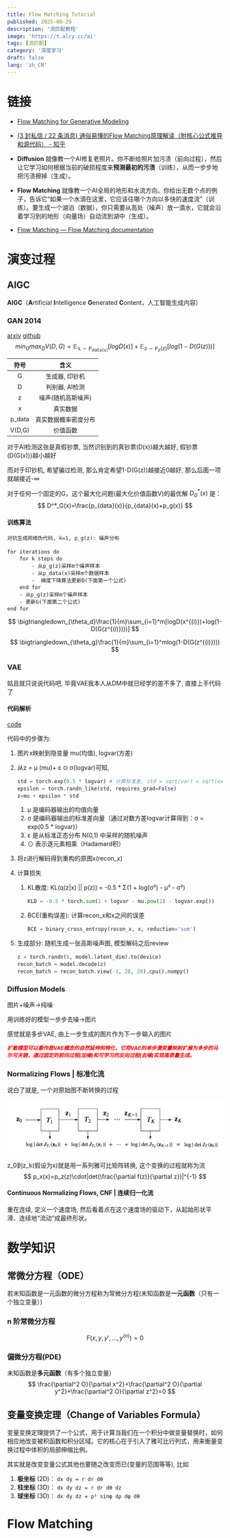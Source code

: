 ```yaml
---
title: Flow Matching Tutorial
published: 2025-08-29
description: '流匹配教程'
image: 'https://t.alcy.cc/ai'
tags: [流匹配]
category: '深度学习'
draft: false 
lang: 'zh_CN' 
---
```


# 链接



- [Flow Matching for Generative Modeling](https://neurips.cc/virtual/2024/tutorial/99531)

- [(3 封私信 / 22 条消息) 通俗易懂的Flow Matching原理解读（附核心公式推导和源代码） - 知乎](https://zhuanlan.zhihu.com/p/4116861550)

- **Diffusion** 就像教一个AI修复老照片。你不断给照片加污渍（前向过程），然后让它学习如何根据当前的破损程度来**预测最初的污渍**（训练），从而一步步地把污渍擦掉（生成）。
- **Flow Matching** 就像教一个AI全局的地形和水流方向。你给出无数个点的例子，告诉它“如果一个水滴在这里，它应该往哪个方向以多快的速度流”（训练）。要生成一个湖泊（数据），你只需要从高处（噪声）放一滴水，它就会沿着学习到的地形（向量场）自动流到湖中（生成）。

- [Flow Matching — Flow Matching documentation](https://facebookresearch.github.io/flow_matching/)



# 演变过程



## AIGC

**AIGC**（**A**rtificial **I**ntelligence **G**enerated **C**ontent，人工智能生成内容）

### GAN 2014

<a href="[[1406.2661\] Generative Adversarial Networks](https://arxiv.org/abs/1406.2661)">arxiv</a>			<a href="[goodfeli/adversarial：论文“Generative Adversarial Networks”的代码和超参数](https://github.com/goodfeli/adversarial)">github</a>		
$$
min_Gmax_DV(D,G)=\mathbb{E_{x\sim P_{data(x)}}}[log D(x)]+\mathbb{E_{z\sim P_{z}(z)}}[log(1-D(G(z)))]
$$

|  符号  |         含义         |
| :----: | :------------------: |
|   G    |    生成器, 印钞机    |
|   D    |    判别器, AI检测    |
|   z    |  噪声(随机高斯噪声)  |
|   x    |       真实数据       |
| p_data | 真实数据概率密度分布 |
| V(D,G) |       价值函数       |

对于AI检测这张是真假钞票, 当然识别到的真钞票(D(x))越大越好, 假钞票(D(G(x)))越小越好

而对于印钞机, 希望骗过检测, 那么肯定希望1-D(G(z))越接近0越好, 那么后面一项就越接近-∞



对于任何一个固定的G，这个最大化问题(最大化价值函数V)的最优解 $D^*_G(x)$ 是：
$$
D^*_G(x)=\frac{p_{data}(x)}{p_{data}(x)+p_g(x)}
$$

#### 训练算法

```pseudocode
对抗生成网络伪代码, k=1, p_g(z): 噪声分布 

for iterations do
	for k steps do
		- 从p_g(z)采样m个噪声样本
		- 从p_data(x)采样m个数据样本
		-  梯度下降算法更新D(下面第一个公式)
	end for
	- 从p_g(z)采样m个噪声样本
	- 更新G(下面第二个公式)
end for
```

$$
\bigtriangledown_{\theta_d}\frac{1}{m}\sum_{i=1}^m[logD(x^{(i)})+log(1-D(G(z^{(i)})))]
$$

$$
\bigtriangledown_{\theta_g}\frac{1}{m}\sum_{i=1}^mlog(1-D(G(z^{(i)})))
$$



### **VAE**

姑且就只说说代码吧, 毕竟VAE我本人从DM中就已经学的差不多了, 直接上手代码了

#### 代码解析

<a href="[learn_vae/VAE/main.ipynb at master · OxOOo/learn_vae](https://github.com/OxOOo/learn_vae/blob/master/VAE/main.ipynb)">code</a>

代码中的步骤为:

1. 图片x映射到隐变量 mu(均值), logvar(方差)

2. 从z = μ (mu)+ ε ⊙ σ(logvar)可知, 

   ```python
   std = torch.exp(0.5 * logvar) # 计算标准差, std = sqrt(var) = sqrt(exp(logvar)) = exp(logvar/2)
   epsilon = torch.randn_like(std, requires_grad=False)
   z=mu + epsilon * std
   ```

   

   1. μ 是编码器输出的均值向量
   2. σ 是编码器输出的标准差向量（通过对数方差logvar计算得到：σ = exp(0.5 * logvar)）
   3. ε 是从标准正态分布 N(0,1) 中采样的随机噪声
   4. ⊙ 表示逐元素相乘（Hadamard积）

3. 将z进行解码得到重构的原图x(recon_x)

4. 计算损失

   1. KL散度: KL(q(z|x) || p(z)) = -0.5 * Σ(1 + log(σ²) - μ² - σ²)

      ```python
      KLD = -0.5 * torch.sum(1 + logvar - mu.pow(2) - logvar.exp())
      ```

      

   2. BCE(重构误差): 计算recon_x和x之间的误差

      ```python
      BCE = binary_cross_entropy(recon_x, x, reduction='sum')
      ```

5. 生成部分: 随机生成一张高斯噪声图, 模型解码之后review

   ```python
   z = torch.randn(6, model.latent_dim).to(device)
   recon_batch = model.decode(z)
   recon_batch = recon_batch.view(-1, 28, 28).cpu().numpy()
   ```

   

### **Diffusion Models**

图片+噪声->纯噪

用训练好的模型一步步去噪->图片

感觉就是多步VAE, 由上一步生成的图片作为下一步输入的图片



<span style="font-size:12px; color:red;font-style:italic;font-weight:bold">扩散模型可以看作是VAE概念的自然延伸和特化，它将VAE的单步潜变量映射扩展为多步的马尔可夫链，通过固定的前向过程(加噪)和可学习的反向过程(去噪)实现高质量生成。</span>



### **Normalizing Flows** | 标准化流

说白了就是, 一个对原始图不断转换的过程

![标准化流图](.\imgs\flow_matching_tutorial\1.png)

z_0到z_k(假设为x)就是用一系列雅可比矩阵转换, 这个变换的过程就称为流
$$
p_x(x)=p_z(z)\cdot|det(\frac{\partial f(z)}{\partial z})|^{-1}
$$


#### Continuous Normalizing Flows, CNF | 连续归一化流

重在连续, 定义一个速度场, 然后看着点在这个速度场的驱动下，从起始形状平滑、连续地“流动”成最终形状。











# 数学知识



## 常微分方程（ODE）

若未知函数是一元函数的微分方程称为常微分方程(未知函数是**一元函数**（只有一个独立变量）)

### n 阶常微分方程

$$
F(x,y,y',...,y^{(n)})=0
$$



### 偏微分方程(PDE)

未知函数是**多元函数**（有多个独立变量）
$$
\frac{\partial^2 O}{\partial x^2}+\frac{\partial^2 O}{\partial y^2}+\frac{\partial^2 O}{\partial z^2}=0
$$






## 变量变换定理（Change of Variables Formula）

变量变换定理提供了一个公式，用于计算当我们在一个积分中做变量替换时，如何相应地改变被积函数和积分区域。它的核心在于引入了雅可比行列式，用来衡量变换过程中体积的局部伸缩比例。

其实就是改变变量公式其他也要随之改变而已(变量的范围等等), 比如

1. **极坐标** (2D)： `dx dy = r dr dθ`
2. **柱坐标** (3D)： `dx dy dz = r dr dθ dz`
3. **球坐标** (3D)： `dx dy dz = ρ² sinφ dρ dφ dθ`





# Flow Matching













